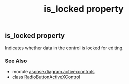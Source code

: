 ﻿---
title: is_locked property
second_title: Aspose.Diagram for Python via .NET API References
description: 
type: docs
weight: 140
url: /python-net/aspose.diagram.activexcontrols/radiobuttonactivexcontrol/is_locked/
is_root: false
---

## is_locked property


Indicates whether data in the control is locked for editing.

### See Also
* module [aspose.diagram.activexcontrols](../../)
* class [RadioButtonActiveXControl](/diagram/python-net/aspose.diagram.activexcontrols/radiobuttonactivexcontrol)
